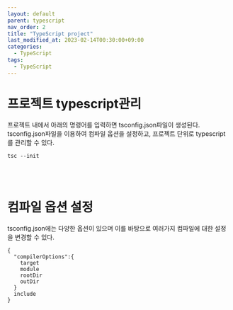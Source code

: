 ```yaml
---
layout: default
parent: typescript
nav_order: 2
title: "TypeScript project"
last_modified_at: 2023-02-14T00:30:00+09:00
categories:
  - TypeScript
tags:
  - TypeScript
---
```


# 프로젝트 typescript관리

프로젝트 내에서 아래의 명령어를 입력하면 tsconfig.json파일이 생성된다.
tsconfig.json파일을 이용하여 컴파일 옵션을 설정하고, 프로젝트 단위로 typescript를 관리할 수 있다.
```
tsc --init
```


<br><br>
  

# 컴파일 옵션 설정
tsconfig.json에는 다양한 옵션이 있으며 이를 바탕으로 여러가지 컴파일에 대한 설정을 변경할 수 있다.

```
{
  "compilerOptions":{
    target
    module
    rootDir
    outDir
  }
  include
}
```